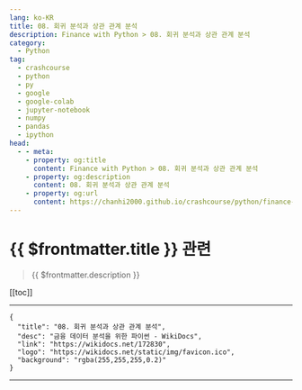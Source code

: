 ```yaml
---
lang: ko-KR
title: 08. 회귀 분석과 상관 관계 분석
description: Finance with Python > 08. 회귀 분석과 상관 관계 분석
category:
  - Python
tag: 
  - crashcourse
  - python
  - py
  - google
  - google-colab
  - jupyter-notebook
  - numpy
  - pandas
  - ipython
head:
  - - meta:
    - property: og:title
      content: Finance with Python > 08. 회귀 분석과 상관 관계 분석
    - property: og:description
      content: 08. 회귀 분석과 상관 관계 분석
    - property: og:url
      content: https://chanhi2000.github.io/crashcourse/python/finance-w-python/08.html
---
```


# {{ $frontmatter.title }} 관련

> {{ $frontmatter.description }}

[[toc]]

---

```component VPCard
{
  "title": "08. 회귀 분석과 상관 관계 분석",
  "desc": "금융 데이터 분석을 위한 파이썬 - WikiDocs",
  "link": "https://wikidocs.net/172830",
  "logo": "https://wikidocs.net/static/img/favicon.ico",
  "background": "rgba(255,255,255,0.2)"
}
```

---

<TagLinks />